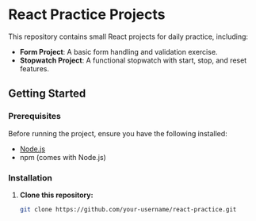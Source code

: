 # React Practice Projects  

This repository contains small React projects for daily practice, including:  

- **Form Project**: A basic form handling and validation exercise.  
- **Stopwatch Project**: A functional stopwatch with start, stop, and reset features.  

## Getting Started  

### Prerequisites  
Before running the project, ensure you have the following installed:  

- [Node.js](https://nodejs.org/)  
- npm (comes with Node.js)  

### Installation  

1. **Clone this repository:**  
   ```sh
   git clone https://github.com/your-username/react-practice.git  

